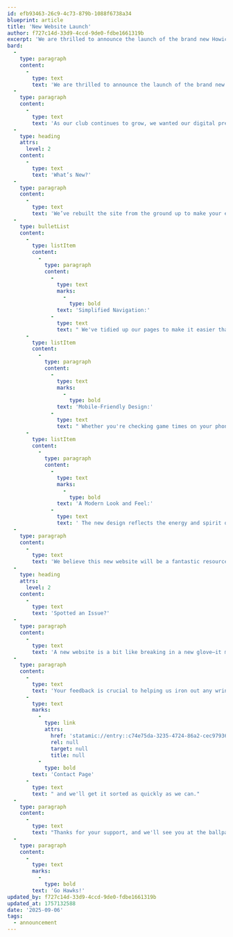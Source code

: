 ```yaml
---
id: efb93463-26c9-4c73-879b-1088f6738a34
blueprint: article
title: 'New Website Launch'
author: f727c14d-33d9-4ccd-9de0-fdbe1661319b
excerpt: 'We are thrilled to announce the launch of the brand new Howick Pakuranga Baseball Club website!'
bard:
  -
    type: paragraph
    content:
      -
        type: text
        text: 'We are thrilled to announce the launch of the brand new Howick Pakuranga Baseball Club website!'
  -
    type: paragraph
    content:
      -
        type: text
        text: 'As our club continues to grow, we wanted our digital presence to grow with it. Our goal was to create a fresh, modern, and user-friendly space for our entire Hawks whānau—from new parents finding their way around the diamond to seasoned players checking the latest updates.'
  -
    type: heading
    attrs:
      level: 2
    content:
      -
        type: text
        text: 'What’s New?'
  -
    type: paragraph
    content:
      -
        type: text
        text: 'We’ve rebuilt the site from the ground up to make your experience better, faster, and more organised. Here are a few of the key improvements you’ll find:'
  -
    type: bulletList
    content:
      -
        type: listItem
        content:
          -
            type: paragraph
            content:
              -
                type: text
                marks:
                  -
                    type: bold
                text: 'Simplified Navigation:'
              -
                type: text
                text: " We've tidied up our pages to make it easier than ever to find what you’re looking for. Key information about our Junior and Senior grades is now consolidated, so you can see all the details on age groups, fees, and game days in one convenient place."
      -
        type: listItem
        content:
          -
            type: paragraph
            content:
              -
                type: text
                marks:
                  -
                    type: bold
                text: 'Mobile-Friendly Design:'
              -
                type: text
                text: " Whether you're checking game times on your phone at the ballpark or registering from your tablet at home, the new site works beautifully on any device."
      -
        type: listItem
        content:
          -
            type: paragraph
            content:
              -
                type: text
                marks:
                  -
                    type: bold
                text: 'A Modern Look and Feel:'
              -
                type: text
                text: ' The new design reflects the energy and spirit of our club, celebrating our proud history while looking ahead to a bright future.'
  -
    type: paragraph
    content:
      -
        type: text
        text: 'We believe this new website will be a fantastic resource for our community for years to come.'
  -
    type: heading
    attrs:
      level: 2
    content:
      -
        type: text
        text: 'Spotted an Issue?'
  -
    type: paragraph
    content:
      -
        type: text
        text: 'A new website is a bit like breaking in a new glove—it might take a little time to get it perfect! If you come across any issues, broken links, or have any trouble finding information, please let us know.'
  -
    type: paragraph
    content:
      -
        type: text
        text: 'Your feedback is crucial to helping us iron out any wrinkles. Please get in touch via our '
      -
        type: text
        marks:
          -
            type: link
            attrs:
              href: 'statamic://entry::c74e75da-3235-4724-86a2-cec979364f69'
              rel: null
              target: null
              title: null
          -
            type: bold
        text: 'Contact Page'
      -
        type: text
        text: " and we'll get it sorted as quickly as we can."
  -
    type: paragraph
    content:
      -
        type: text
        text: "Thanks for your support, and we'll see you at the ballpark!"
  -
    type: paragraph
    content:
      -
        type: text
        marks:
          -
            type: bold
        text: 'Go Hawks!'
updated_by: f727c14d-33d9-4ccd-9de0-fdbe1661319b
updated_at: 1757132588
date: '2025-09-06'
tags:
  - announcement
---
```

